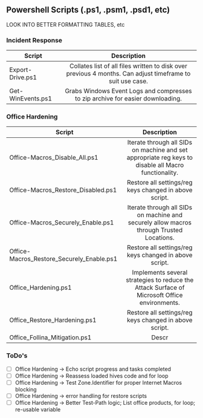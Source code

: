 ## Powershell Scripts (.ps1, .psm1, .psd1, etc)

LOOK INTO BETTER FORMATTING TABLES, etc

### Incident Response
| Script | Description|
| ------------- |:-------------:|
| Export-Drive.ps1 | Collates list of all files written to disk over previous 4 months. Can adjust timeframe to suit use case.  |
| Get-WinEvents.ps1 | Grabs Windows Event Logs and compresses to zip archive for easier downloading. |


### Office Hardening
| Script | Description|
| ------------- |:-------------:|
| Office-Macros_Disable_All.ps1 | Iterate through all SIDs on machine and set appropriate reg keys to disable all Macro functionality.  |
| Office-Macros_Restore_Disabled.ps1 | Restore all settings/reg keys changed in above script.     |
| Office-Macros_Securely_Enable.ps1 | Iterate through all SIDs on machine and securely allow macros through Trusted Locations. |
| Office-Macros_Restore_Securely_Enable.ps1  | Restore all settings/reg keys changed in above script. |
| Office_Hardening.ps1 | Implements several strategies to reduce the Attack Surface of Microsoft Office environments. |
| Office_Restore_Hardening.ps1 | Restore all settings/reg keys changed in above script. |
| Office_Follina_Mitigation.ps1 | Descr |




### ToDo's
- [ ] Office Hardening -> Echo script progress and tasks completed
- [ ] Office Hardening -> Reassess loaded hives code and for loop
- [ ] Office Hardening -> Test Zone.Identifier for proper Internet Macros blocking
- [ ] Office Hardening -> error handling for restore scripts
- [ ] Office Hardening -> Better Test-Path logic; List office products, for loop; re-usable variable
